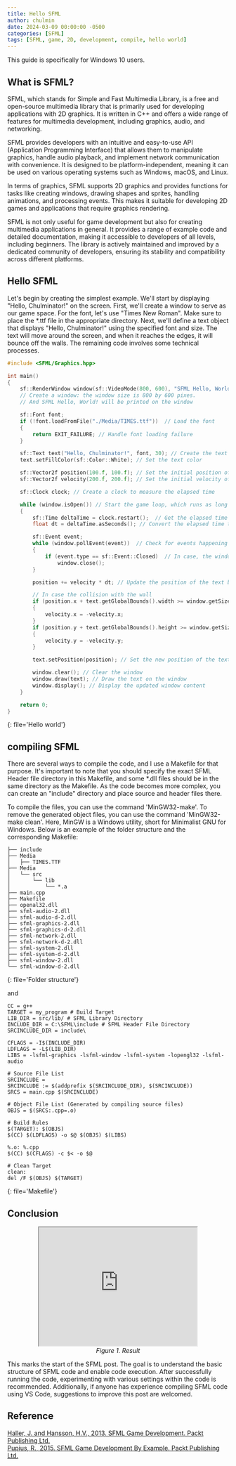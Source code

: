 ```yaml
---
title: Hello SFML
author: chulmin
date: 2024-03-09 00:00:00 -0500
categories: [SFML]
tags: [SFML, game, 2D, development, compile, hello world]
---
```


This guide is specifically for Windows 10 users.

## What is SFML?

SFML, which stands for Simple and Fast Multimedia Library, is a free and open-source multimedia library that is primarily used for developing applications with 2D graphics. It is written in C++ and offers a wide range of features for multimedia development, including graphics, audio, and networking.

SFML provides developers with an intuitive and easy-to-use API (Application Programming Interface) that allows them to manipulate graphics, handle audio playback, and implement network communication with convenience. It is designed to be platform-independent, meaning it can be used on various operating systems such as Windows, macOS, and Linux.

In terms of graphics, SFML supports 2D graphics and provides functions for tasks like creating windows, drawing shapes and sprites, handling animations, and processing events. This makes it suitable for developing 2D games and applications that require graphics rendering.

SFML is not only useful for game development but also for creating multimedia applications in general. It provides a range of example code and detailed documentation, making it accessible to developers of all levels, including beginners. The library is actively maintained and improved by a dedicated community of developers, ensuring its stability and compatibility across different platforms.

## Hello SFML
Let's begin by creating the simplest example. We'll start by displaying "Hello, Chulminator!" on the screen. First, we'll create a window to serve as our game space. For the font, let's use "Times New Roman". Make sure to place the *.ttf file in the appropriate directory. Next, we'll define a text object that displays "Hello, Chulminator!" using the specified font and size. The text will move around the screen, and when it reaches the edges, it will bounce off the walls. The remaining code involves some technical processes.

```cpp
#include <SFML/Graphics.hpp>

int main()
{
    sf::RenderWindow window(sf::VideoMode(800, 600), "SFML Hello, World!");
    // Create a window: the window size is 800 by 600 pixes.
    // And SFML Hello, World! will be printed on the window

    sf::Font font;
    if (!font.loadFromFile("./Media/TIMES.ttf"))  // Load the font
    {
        return EXIT_FAILURE; // Handle font loading failure
    }

    sf::Text text("Hello, Chulminator!", font, 30); // Create the text
    text.setFillColor(sf::Color::White); // Set the text color

    sf::Vector2f position(100.f, 100.f); // Set the initial position of the text
    sf::Vector2f velocity(200.f, 200.f); // Set the initial velocity of the text

    sf::Clock clock; // Create a clock to measure the elapsed time

    while (window.isOpen()) // Start the game loop, which runs as long as the window is open
    {
        sf::Time deltaTime = clock.restart();  // Get the elapsed time since the last frame and restart the clock
        float dt = deltaTime.asSeconds(); // Convert the elapsed time to seconds

        sf::Event event;
        while (window.pollEvent(event))  // Check for events happening in the window
        {
            if (event.type == sf::Event::Closed)  // In case, the window is closed
                window.close();
        }

        position += velocity * dt; // Update the position of the text based on its velocity and the elapsed time

        // In case the collision with the wall 
        if (position.x + text.getGlobalBounds().width >= window.getSize().x || position.x <= 0)
        {
            velocity.x = -velocity.x;
        }
        if (position.y + text.getGlobalBounds().height >= window.getSize().y || position.y <= 0)
        {
            velocity.y = -velocity.y;
        }

        text.setPosition(position); // Set the new position of the text

        window.clear(); // Clear the window
        window.draw(text); // Draw the text on the window
        window.display(); // Display the updated window content
    }

    return 0;
}
```
{: file='Hello world'}


## compiling SFML

There are several ways to compile the code, and I use a Makefile for that purpose. It's important to note that you should specify the exact SFML Header file directory in this Makefile, and some *.dll files should be in the same directory as the Makefile. As the code becomes more complex, you can create an "include" directory and place source and header files there.

To compile the files, you can use the command 'MinGW32-make'. To remove the generated object files, you can use the command 'MinGW32-make clean'. Here, MinGW is a Windows utility, short for Minimalist GNU for Windows. Below is an example of the folder structure and the corresponding Makefile:


```
├── include
├── Media
│   ├── TIMES.TTF
├── Media
│   └── src
│       └── lib
│           └── *.a
├── main.cpp
├── Makefile
├── openal32.dll
├── sfml-audio-2.dll
├── sfml-audio-d-2.dll
├── sfml-graphics-2.dll
├── sfml-graphics-d-2.dll
├── sfml-network-2.dll
├── sfml-network-d-2.dll
├── sfml-system-2.dll
├── sfml-system-d-2.dll 
├── sfml-window-2.dll
└── sfml-window-d-2.dll
```
{: file='Folder structure'}

and

```shell
CC = g++
TARGET = my_program # Build Target
LIB_DIR = src/lib/ # SFML Library Directory
INCLUDE_DIR = C:\SFML\include # SFML Header File Directory
SRCINCLUDE_DIR = include\

CFLAGS = -I$(INCLUDE_DIR)
LDFLAGS = -L$(LIB_DIR)
LIBS = -lsfml-graphics -lsfml-window -lsfml-system -lopengl32 -lsfml-audio

# Source File List
SRCINCLUDE =
SRCINCLUDE := $(addprefix $(SRCINCLUDE_DIR), $(SRCINCLUDE))
SRCS = main.cpp $(SRCINCLUDE)

# Object File List (Generated by compiling source files)
OBJS = $(SRCS:.cpp=.o)

# Build Rules
$(TARGET): $(OBJS)
$(CC) $(LDFLAGS) -o $@ $(OBJS) $(LIBS)

%.o: %.cpp
$(CC) $(CFLAGS) -c $< -o $@

# Clean Target
clean:
del /F $(OBJS) $(TARGET)
```
{: file='Makefile'}


## Conclusion
<p align = "center">
<iframe src="https://drive.google.com/file/d/1c-M92F5xXkGg-DiEq5_ZGoVKKzf6OFDV/preview" width="360" height="270" allow="autoplay"></iframe>
  <br>
  <em>Figure 1. Result</em>
</p>
<!-- *Figure 1. Result* -->
<!-- <iframe src="https://drive.google.com/file/d/1psJ7MXSl1dn1xoTxNTIV2gLRQnkVk3Dj/preview" width="640" height="480" allow="autoplay"></iframe> -->



This marks the start of the SFML post. The goal is to understand the basic structure of SFML code and enable code execution. After successfully running the code, experimenting with various settings within the code is recommended. Additionally, if anyone has experience compiling SFML code using VS Code, suggestions to improve this post are welcomed.



## Reference
[Haller, J. and Hansson, H.V., 2013. SFML Game Development. Packt Publishing Ltd.](https://www.packtpub.com/product/sfml-game-development)<br>
[Pupius, R., 2015. SFML Game Development By Example. Packt Publishing Ltd.](https://www.packtpub.com/product/sfml-game-development-by-example)

